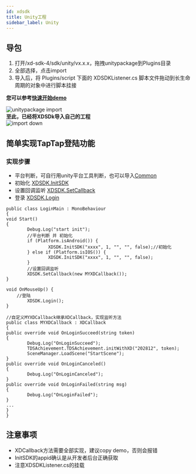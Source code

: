 ```yaml
---
id: xdsdk
title: Unity工程
sidebar_label: Unity
---
```


## 导包  
1. 打开/xd-sdk-4/sdk/unity/vx.x.x，拖拽unitypackage到Plugins目录  
2. 全部选择，点击import   
3. 导入后，将 Plugins/script 下面的 XDSDKListener.cs 脚本文件拖动到长生命周期的对象中进行脚本挂接  

**您可以参考[快速开始demo](#)**

![unitypackage import](http://qnblog.ijemy.com/WX20201125-093759.png)  
**至此，已经将XDSDk导入自己的工程**   
![import down](http://qnblog.ijemy.com/xd_importdown.png)   

## 简单实现TapTap登陆功能  
### 实现步骤  

- 平台判断，可自行用unity平台工具判断，也可以导入[Common](#)  
- 初始化 [XDSDK.InitSDK](./xd-api.md#initsdk)  
- 设置回调监听 [XDSDK.SetCallback](./xd-api.md#setcallback-xdcallback)  
- 登录 [XDSDK.Login](./xd-api.md#login)   

```   
public class LoginMain : MonoBehaviour
{
void Start()
{
        Debug.Log("start init");
        //平台判断 并 初始化
        if (Platform.isAndroid()) {
                XDSDK.InitSDK("xxxx", 1, "", "", false);//初始化
        } else if (Platform.isIOS()) {
                XDSDK.InitSDK("xxxx", 1, "", "", false);
        }
        //设置回调监听
        XDSDK.SetCallback(new MYXDCallback());
}

void OnMouseUp() {
	//登陆
        XDSDK.Login();
}

//自定义MYXDCallback继承XDCallback，实现监听方法
public class MYXDCallback : XDCallback
{
public override void OnLoginSucceed(string token)
{
        Debug.Log("OnLoginSucceed");
        TDSAchievement.TDSAchievement.initWithXD("202812", token);
        SceneManager.LoadScene("StartScene");
}
public override void OnLoginCanceled()
{
        Debug.Log("OnLoginCanceled");
}
public override void OnLoginFailed(string msg)
{
        Debug.Log("OnLoginFailed");
}
...
}
}
```   
## 注意事项  

- XDCallback方法需要全部实现，建议copy demo，否则会报错  
- InitSDK的appid确认是从开发者后台正确获取  
- 注意XDSDKListener.cs的挂载
